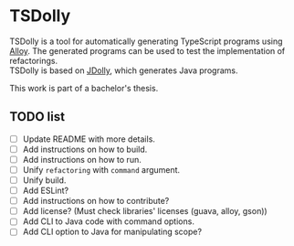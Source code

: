 # TSDolly
TSDolly is a tool for automatically generating TypeScript programs using [Alloy](https://alloytools.org/).
The generated programs can be used to test the implementation of refactorings.  
TSDolly is based on [JDolly](https://github.com/gustavoasoares/jdolly), which generates Java programs.

This work is part of a bachelor's thesis.


## TODO list
 - [ ] Update README with more details.
 - [ ] Add instructions on how to build.
 - [ ] Add instructions on how to run.
 - [ ] Unify `refactoring` with `command` argument.
 - [ ] Unify build.
 - [ ] Add ESLint?
 - [ ] Add instructions on how to contribute?
 - [ ] Add license? (Must check libraries' licenses (guava, alloy, gson))
 - [ ] Add CLI to Java code with command options.
 - [ ] Add CLI option to Java for manipulating scope?